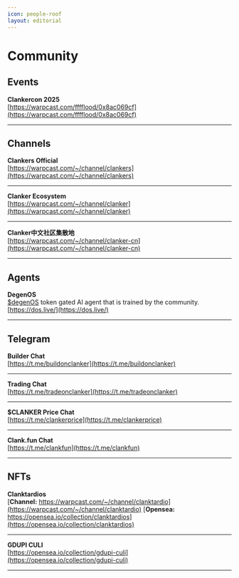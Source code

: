 ```yaml
---
icon: people-roof
layout: editorial
---
```


# Community

## Events

**Clankercon 2025**\
[https://warpcast.com/fffflood/0x8ac069cf](https://warpcast.com/fffflood/0x8ac069cf)

***

## Channels

**Clankers Official**\
[https://warpcast.com/~/channel/clankers](https://warpcast.com/~/channel/clankers)

***

**Clanker Ecosystem**\
[https://warpcast.com/~/channel/clanker](https://warpcast.com/~/channel/clanker)

***

**Clanker中文社区集散地**\
[https://warpcast.com/~/channel/clanker-cn](https://warpcast.com/~/channel/clanker-cn)

***

## Agents

**DegenOS**\
<a href="https://warpcast.com/carc.eth/0x7c406bfb">$degenOS</a> token gated AI agent that is trained by the community.\
[https://dos.live/](https://dos.live/)

***

## Telegram

**Builder Chat**\
[https://t.me/buildonclanker](https://t.me/buildonclanker)

***

**Trading Chat**\
[https://t.me/tradeonclanker](https://t.me/tradeonclanker)

***

**$CLANKER Price Chat**\
[https://t.me/clankerprice](https://t.me/clankerprice)

***

**Clank.fun Chat**\
[https://t.me/clankfun](https://t.me/clankfun)

***

## NFTs

**Clanktardios**\
[**Channel:** https://warpcast.com/~/channel/clanktardio](https://warpcast.com/~/channel/clanktardio)
[**Opensea:** https://opensea.io/collection/clanktardios](https://opensea.io/collection/clanktardios)

***

**GDUPI CULI**\
[https://opensea.io/collection/gdupi-culi](https://opensea.io/collection/gdupi-culi)

***